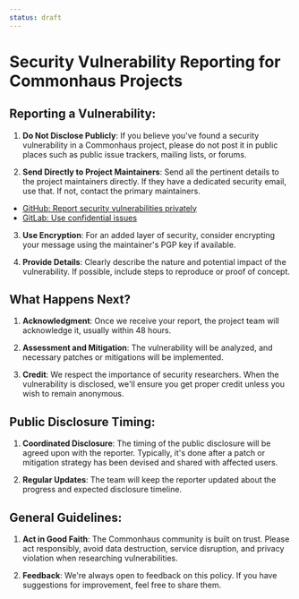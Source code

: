 ```yaml
---
status: draft
---
```

# Security Vulnerability Reporting for Commonhaus Projects

## Reporting a Vulnerability:

1. **Do Not Disclose Publicly**: If you believe you've found a security vulnerability in a Commonhaus project, please do not post it in public places such as public issue trackers, mailing lists, or forums.

2. **Send Directly to Project Maintainers**: Send all the pertinent details to the project maintainers directly. If they have a dedicated security email, use that. If not, contact the primary maintainers.
  - [GitHub: Report security vulnerabilities privately](https://docs.github.com/en/code-security/security-advisories/guidance-on-reporting-and-writing-information-about-vulnerabilities/privately-reporting-a-security-vulnerability)
  - [GitLab: Use confidential issues](https://docs.gitlab.com/ee/user/project/issues/confidential_issues.html)

3. **Use Encryption**: For an added layer of security, consider encrypting your message using the maintainer's PGP key if available.

4. **Provide Details**: Clearly describe the nature and potential impact of the vulnerability. If possible, include steps to reproduce or proof of concept.

## What Happens Next?

1. **Acknowledgment**: Once we receive your report, the project team will acknowledge it, usually within 48 hours.

2. **Assessment and Mitigation**: The vulnerability will be analyzed, and necessary patches or mitigations will be implemented.

3. **Credit**: We respect the importance of security researchers. When the vulnerability is disclosed, we'll ensure you get proper credit unless you wish to remain anonymous.

## Public Disclosure Timing:

1. **Coordinated Disclosure**: The timing of the public disclosure will be agreed upon with the reporter. Typically, it's done after a patch or mitigation strategy has been devised and shared with affected users.

2. **Regular Updates**: The team will keep the reporter updated about the progress and expected disclosure timeline.

## General Guidelines:

1. **Act in Good Faith**: The Commonhaus community is built on trust. Please act responsibly, avoid data destruction, service disruption, and privacy violation when researching vulnerabilities.

2. **Feedback**: We're always open to feedback on this policy. If you have suggestions for improvement, feel free to share them.
